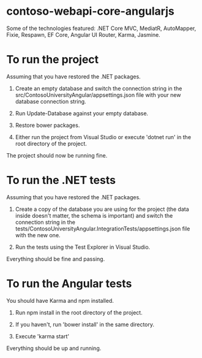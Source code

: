 # contoso-webapi-core-angularjs
Some of the technologies featured: .NET Core MVC, MediatR, AutoMapper, Fixie, Respawn, EF Core, Angular UI Router, Karma, Jasmine.

# To run the project

Assuming that you have restored the .NET packages.

01. Create an empty database and switch the connection string in the src/ContosoUniversityAngular/appsettings.json file with
your new database connection string.

02. Run Update-Database against your empty database.

03. Restore bower packages.

04. Either run the project from Visual Studio or execute 'dotnet run' in the root directory of the project.

The project should now be running fine.

# To run the .NET tests

Assuming that you have restored the .NET packages.

01. Create a copy of the database you are using for the project (the data inside doesn't matter, the schema is important) and switch the
connection string in the tests/ContosoUniversityAngular.IntegrationTests/appsettings.json file with the new one.

02. Run the tests using the Test Explorer in Visual Studio.

Everything should be fine and passing.

# To run the Angular tests

You should have Karma and npm installed.

01. Run npm install in the root directory of the project.

02. If you haven't, run 'bower install' in the same directory.

03. Execute 'karma start'

Everything should be up and running.
